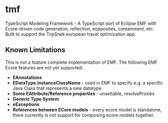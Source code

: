 # tmf
TypeScript Modeling Framework - A TypeScript port of Eclipse EMF with Ecore-driven code generation, reflection, eopposites, containment, etc. Built to support the TripSnek european travel optimization app.


## Known Limitations

This is not a feature complete implementation of EMF. The following EMF Ecore features are not yet supported:

 - **EAnnotations**
 - **EDataType.instanceClassName** - used in EMF to specify e.g. a specific Java Class that represents a new datatype
 - **Some EAttribute/Reference properties** - unsettable, resolveProxies
 - **Generic Type System**
 - **eExceptions**
 - **References between ECore models** - every ecore model is standalone, there currently is not support for composing ecore models together.